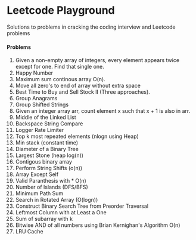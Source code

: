 # Leetcode Playground
Solutions to problems in cracking the coding interview and Leetcode problems


#### Problems
1. Given a non-empty array of integers, every element appears twice except for one. Find that single one.
2. Happy Number
3. Maximum sum continous array O(n).
4. Move all zero's to end of array without extra space
5. Best Time to Buy and Sell Stock II (Three approaches).
6. Group Anagrams
7. Group Shifted Strings
8. Given an integer array arr, count element x such that x + 1 is also in arr.
9. Middle of the Linked List
10. Backspace String Compare
11. Logger Rate Limiter
12. Top k most repeated elements (nlogn using Heap)
13. Min stack (constant time)
14. Diameter of a Binary Tree
15. Largest Stone (heap log(n))
16. Contigous binary array
17. Perform String Shifts (o(n))
18. Array Except Self
19. Valid Paranthesis with * O(n)
20. Number of Islands (DFS/BFS)
21. Minimum Path Sum
22. Search in Rotated Array (O(logn))
23. Construct Binary Search Tree from Preorder Traversal
24. Leftmost Column with at Least a One
25. Sum of subarray with k
26. Bitwise AND of all numbers using Brian Kernighan's Algorithm O(n)
27. LRU Cache
